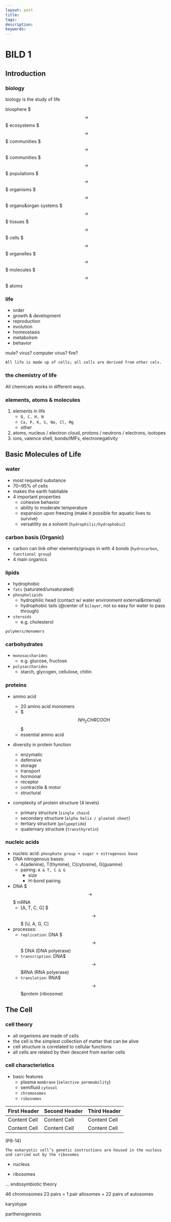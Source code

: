 ```yaml
---
layout: post
title: 
tags: 
description: 
keywords:
--- 
```


# BILD 1

## Introduction

### biology
biology is the study of life


biosphere $$$\to$$$ ecosystems $$$\to$$$ communities $$$\to$$$ communities $$$\to$$$ populations $$$\to$$$ organisms $$$\to$$$ organs&organ systems $$$\to$$$ tissues $$$\to$$$ cells $$$\to$$$ organelles $$$\to$$$ molecules $$$\to$$$ atoms


### life

- order
- growth & development
- reproduction
- evolution
- homeostasis
- metabolism
- behavior


mule? virus? computer virus? fire?

`All life is made up of cells;
all cells are derived from other cels.`


### the chemistry of life
All chemicals works in different ways.


### elements, atoms & molecules
1. elements in life
	- `O, C, H, N`
	- `Ca, P, K, S, Na, Cl, Mg`
	- other
2. atoms, nucleus / electron cloud, protons / neutrons / electrons, isotopes
3. ions, valence shell, bonds/IMFs, electronegativity



## Basic Molecules of Life

### water
- most required substance
- 70~95% of cells
- makes the earth habitable
- 4 important properties
	- cohesive behavior
	- ability to moderate temperature
	- expansion upon freezing (make it possible for aquatic lives to survive)
	- versatility as a solvent (`hydrophilic/hydrophobic`)
	
### carbon basis (Organic)
- carbon can link other elements/groups  in with 4 bonds
(`hydrocarbon`, `functional group`)
- 4 main organics

### lipids
- hydrophobic
- `fats` (saturated/unsaturated)
- `phospholipids`
	- hydrophilic head (contact w/ water environment external&internal)
	- hydrophobic tails (@center of `bilayer`, not so easy for water to pass through)
- `steroids`
	- e.g. cholesterol

`polymers/monomers`


### carbohydrates
- `monosaccharides`
	- e.g. glucose, fructose
- `polysaccharides`
	- starch, glycogen, cellulose, chitin

### proteins
- amino acid
	- 20 amino acid monomers
	- $$$NH_2CHRCOOH$$$
	- essential amino acid
- diversity in protein function
	- enzymatic
	- defensive
	- storage
	- transport
	- hormonal
	- receptor
	- contractile & motor
	- structural

- complexity of protein structure (4 levels)
	- primary structure (`single chain`)
	- secondary structure (`alpha helix / pleated sheet`)
	- tertiary structure (`polypeptide`)
	- quaternary structure (`transthyretin`)

### nucleic acids
- nucleic acid: `phosphate group + sugar + nitrogenous base`
- DNA nitrogenous bases: 
	- A(adenine), T(thymine), C(cytosine), G(guanine)
	- pairing: `A & T, C & G`
		- size
		- H-bond pairing
- DNA $$$\to$$$ mRNA
	- [A, T, C, G] $$$\to$$$ [U, A, G, C]
- processes:
	- `replication`: DNA $$$\to$$$ DNA (DNA polyerase)
	- `transcription`: DNA$$$\to$$$RNA (RNA polyerase)
	- `translation`: RNA$$$\to$$$protein (ribosome)



## The Cell
### cell theory
- all organisms are made of cells
- the cell is the simplest collection of matter that can be alive
- cell structure is correlated to cellular functions
- all cells are related by their descent from earlier cells

### cell characteristics
- basic features
	- plasma `membrane` (`selective permeability`)
	- semifluid `cytosol`
	- `chromosomes`
	- `ribosomes`

| First Header | Second Header | Third Header |
| ------------ | ------------- | ------------ |
| Content Cell | Content Cell  | Content Cell |
| Content Cell | Content Cell  | Content Cell |

(P8-14)

```
The eukaryotic cell’s genetic instructions are housed in the nucleus and carried out by the ribosomes
```

- nucleus

- ribosomes


...
endosymbiotic theory






46 chromosomes
23 pairs = 1 pair allosomes + 22 pairs of autosomes

karyotype

parthenogenesis


